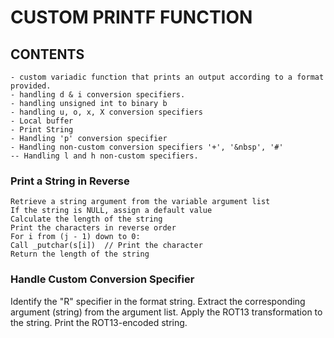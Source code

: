 
# CUSTOM PRINTF FUNCTION

## CONTENTS
    - custom variadic function that prints an output according to a format provided.
    - handling d & i conversion specifiers.
    - handling unsigned int to binary b
    - handling u, o, x, X conversion specifiers
    - Local buffer
    - Print String
    - Handling 'p' conversion specifier
    - Handling non-custom conversion specifiers '+', '&nbsp', '#'
    -- Handling l and h non-custom specifiers.

### Print a String in Reverse
    Retrieve a string argument from the variable argument list 
    If the string is NULL, assign a default value
    Calculate the length of the string
    Print the characters in reverse order
    For i from (j - 1) down to 0:
    Call _putchar(s[i])  // Print the character
    Return the length of the string
    
### Handle Custom Conversion Specifier 
Identify the "R" specifier in the format string.
Extract the corresponding argument (string) from the argument list.
Apply the ROT13 transformation to the string.
Print the ROT13-encoded string.
